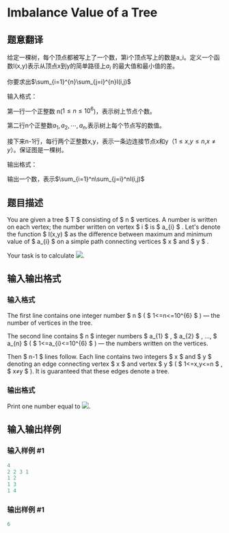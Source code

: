 # Imbalance Value of a Tree

## 题意翻译

给定一棵树，每个顶点都被写上了一个数，第i个顶点写上的数是a_i。定义一个函数I(x,y)表示从顶点x到y的简单路径上$a_i$ 的最大值和最小值的差。

你要求出$\sum_{i=1}^{n}\sum_{j=i}^{n}I(i,j)$

输入格式：

第一行一个正整数 n($1\le n\le 10^6$)，表示树上节点个数。

第二行n个正整数$a_1,a_2,\cdots,a_n$,表示树上每个节点写的数值。

接下来n-1行，每行两个正整数x,y，表示一条边连接节点x和y（$1\le x$,$y\le n$,$x\ne y$）。保证图是一棵树。

输出格式：

输出一个数，表示$\sum_{i=1}^n\sum_{j=i}^nI(i,j)$

## 题目描述

You are given a tree $ T $ consisting of $ n $ vertices. A number is written on each vertex; the number written on vertex $ i $ is $ a_{i} $ . Let's denote the function $ I(x,y) $ as the difference between maximum and minimum value of $ a_{i} $ on a simple path connecting vertices $ x $ and $ y $ .

Your task is to calculate ![](https://cdn.luogu.com.cn/upload/vjudge_pic/CF915F/3e8bb6339f453c71e01dfafe23a705f11b574a3a.png).

## 输入输出格式

### 输入格式

The first line contains one integer number $ n $ ( $ 1<=n<=10^{6} $ ) — the number of vertices in the tree.

The second line contains $ n $ integer numbers $ a_{1} $ , $ a_{2} $ , ..., $ a_{n} $ ( $ 1<=a_{i}<=10^{6} $ ) — the numbers written on the vertices.

Then $ n-1 $ lines follow. Each line contains two integers $ x $ and $ y $ denoting an edge connecting vertex $ x $ and vertex $ y $ ( $ 1<=x,y<=n $ , $ x≠y $ ). It is guaranteed that these edges denote a tree.

### 输出格式

Print one number equal to ![](https://cdn.luogu.com.cn/upload/vjudge_pic/CF915F/3e8bb6339f453c71e01dfafe23a705f11b574a3a.png).

## 输入输出样例

### 输入样例 #1

```cpp
4
2 2 3 1
1 2
1 3
1 4

```
### 输出样例 #1

```cpp
6

```
